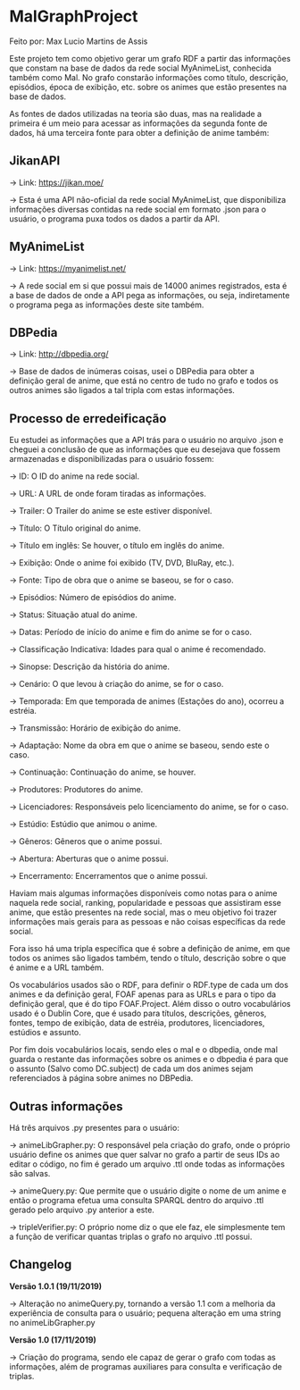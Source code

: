 # MalGraphProject

Feito por: Max Lucio Martins de Assis

Este projeto tem como objetivo gerar um grafo RDF a partir das informações que constam na base de dados da rede social MyAnimeList, conhecida também como Mal. No grafo constarão informações como título, descrição, episódios, época de exibição, etc. sobre os animes que estão presentes na base de dados.

As fontes de dados utilizadas na teoria são duas, mas na realidade a primeira é um meio para acessar as informações da segunda fonte de dados, há uma terceira fonte para obter a definição de anime também:

## JikanAPI

-> Link: https://jikan.moe/

-> Esta é uma API não-oficial da rede social MyAnimeList, que disponibiliza informações diversas contidas na rede social em formato .json para o usuário, o programa puxa todos os dados a partir da API.

## MyAnimeList

-> Link: https://myanimelist.net/

-> A rede social em si que possui mais de 14000 animes registrados, esta é a base de dados de onde a API pega as informações, ou seja, indiretamente o programa pega as informações deste site também.

## DBPedia

-> Link: http://dbpedia.org/

-> Base de dados de inúmeras coisas, usei o DBPedia para obter a definição geral de anime, que está no centro de tudo no grafo e todos os outros animes são ligados a tal tripla com estas informações.

## Processo de erredeificação

Eu estudei as informações que a API trás para o usuário no arquivo .json e cheguei a conclusão de que as informações que eu desejava que fossem armazenadas e disponibilizadas para o usuário fossem:

-> ID: O ID do anime na rede social.

-> URL: A URL de onde foram tiradas as informações.

-> Trailer: O Trailer do anime se este estiver disponível.

-> Título: O Título original do anime.

-> Título em inglês: Se houver, o título em inglês do anime.

-> Exibição: Onde o anime foi exibido (TV, DVD, BluRay, etc.).

-> Fonte: Tipo de obra que o anime se baseou, se for o caso.

-> Episódios: Número de episódios do anime.

-> Status: Situação atual do anime.

-> Datas: Período de início do anime e fim do anime se for o caso.

-> Classificação Indicativa: Idades para qual o anime é recomendado.

-> Sinopse: Descrição da história do anime.

-> Cenário: O que levou à criação do anime, se for o caso.

-> Temporada: Em que temporada de animes (Estações do ano), ocorreu a estréia.

-> Transmissão: Horário de exibição do anime.

-> Adaptação: Nome da obra em que o anime se baseou, sendo este o caso.

-> Continuação: Continuação do anime, se houver.

-> Produtores: Produtores do anime.

-> Licenciadores: Responsáveis pelo licenciamento do anime, se for o caso.

-> Estúdio: Estúdio que animou o anime.

-> Gêneros: Gêneros que o anime possui.

-> Abertura: Aberturas que o anime possui.

-> Encerramento: Encerramentos que o anime possui.

Haviam mais algumas informações disponíveis como notas para o anime naquela rede social, ranking, popularidade e pessoas que assistiram esse anime, que estão presentes na rede social, mas o meu objetivo foi trazer informações mais gerais para as pessoas e não coisas específicas da rede social.

Fora isso há uma tripla específica que é sobre a definição de anime, em que todos os animes são ligados também, tendo o título, descrição sobre o que é anime e a URL também.

Os vocabulários usados são o RDF, para definir o RDF.type de cada um dos animes e da definição geral, FOAF apenas para as URLs e para o tipo da definição geral, que é do tipo FOAF.Project. Além disso o outro vocabulários usado é o Dublin Core, que é usado para títulos, descrições, gêneros, fontes, tempo de exibição, data de estréia, produtores, licenciadores, estúdios e assunto.

Por fim dois vocabulários locais, sendo eles o mal e o dbpedia, onde mal guarda o restante das informações sobre os animes e o dbpedia é para que o assunto (Salvo como DC.subject) de cada um dos animes sejam referenciados à página sobre animes no DBPedia.

## Outras informações

Há três arquivos .py presentes para o usuário: 

-> animeLibGrapher.py: O responsável pela criação do grafo, onde o próprio usuário define os animes que quer salvar no grafo a partir de seus IDs ao editar o código, no fim é gerado um arquivo .ttl onde todas as informações são salvas.

-> animeQuery.py: Que permite que o usuário digite o nome de um anime e então o programa efetua uma consulta SPARQL dentro do arquivo .ttl gerado pelo arquivo .py anterior a este.

-> tripleVerifier.py: O próprio nome diz o que ele faz, ele simplesmente tem a função de verificar quantas triplas o grafo no arquivo .ttl possui.

## Changelog

**Versão 1.0.1 (19/11/2019)**

-> Alteração no animeQuery.py, tornando a versão 1.1 com a melhoria da experiência de consulta para o usuário; pequena alteração em uma string no animeLibGrapher.py 

**Versão 1.0 (17/11/2019)**

-> Criação do programa, sendo ele capaz de gerar o grafo com todas as informações, além de programas auxiliares para consulta e verificação de triplas.